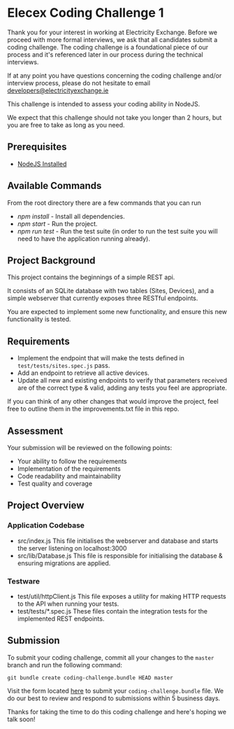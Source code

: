 # Elecex Coding Challenge 1

Thank you for your interest in working at Electricity Exchange. Before we proceed with more formal interviews, we ask that all candidates submit a coding challenge. The coding challenge is a foundational piece of our process and it's referenced later in our process during the technical interviews.

If at any point you have questions concerning the coding challenge and/or interview process, please do not hesitate to email developers@electricityexchange.ie

This challenge is intended to assess your coding ability in NodeJS.

We expect that this challenge should not take you longer than 2 hours, but you are free to take as long as you need.

## Prerequisites

- [NodeJS Installed](https://nodejs.org/en/download/)

## Available Commands

From the root directory there are a few commands that you can run

- _npm install_ - Install all dependencies.
- _npm start_ - Run the project.
- _npm run test_ - Run the test suite (in order to run the test suite you will need to have the application running already).

## Project Background

This project contains the beginnings of a simple REST api.

It consists of an SQLite database with two tables (Sites, Devices), and a simple webserver that currently exposes three RESTful endpoints.

You are expected to implement some new functionality, and ensure this new functionality is tested.

## Requirements

- Implement the endpoint that will make the tests defined in `test/tests/sites.spec.js` pass.
- Add an endpoint to retrieve all active devices.
- Update all new and existing endpoints to verify that parameters received are of the correct type & valid, adding any tests you feel are appropriate.

If you can think of any other changes that would improve the project, feel free to outline them in the improvements.txt file in this repo.

## Assessment

Your submission will be reviewed on the following points:

- Your ability to follow the requirements
- Implementation of the requirements
- Code readability and maintainability
- Test quality and coverage

## Project Overview

### Application Codebase

- src/index.js
    This file initialises the webserver and database and starts the server listening on localhost:3000
- src/lib/Database.js
    This file is responsible for initialising the database & ensuring migrations are applied.

### Testware

- test/util/httpClient.js
    This file exposes a utility for making HTTP requests to the API when running your tests.
- test/tests/*.spec.js
    These files contain the integration tests for the implemented REST endpoints.

## Submission

To submit your coding challenge, commit all your changes to the `master` branch and run the following command:

```git bundle create coding-challenge.bundle HEAD master```

Visit the form located [here](https://forms.gle/ziwV735H5nivtP4t9) to submit your ```coding-challenge.bundle``` file. We do our best to review and respond to submissions within 5 business days.

Thanks for taking the time to do this coding challenge and here's hoping we talk soon!